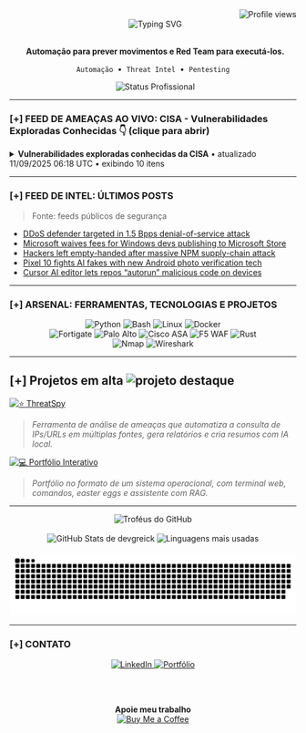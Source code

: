 <div align="right">
  <img src="https://komarev.com/ghpvc/?username=DevGreick&label=Profile%20views&color=0e75b6&style=flat" alt="Profile views" />
</div>
<div align="center">
  <img src="https://readme-typing-svg.herokuapp.com?font=Arial&size=25&pause=1000&color=00FF7F&center=true&vCenter=true&width=520&lines=Ola...;BEM-VINDO." alt="Typing SVG" />
</div>

<div align="center">
  <p>
    <strong>Automação para prever movimentos e Red Team para executá-los.</strong>
  </p>
  <p>
    <code>Automação</code> &nbsp;•&nbsp; <code>Threat Intel</code> &nbsp;•&nbsp; <code>Pentesting</code>
  </p>
  <img src="https://img.shields.io/badge/STATUS-Ativo_na_NTT_DATA-0e75b6?style=for-the-badge" alt="Status Profissional"/>

</div>

---

### [+] FEED DE AMEAÇAS AO VIVO: CISA - Vulnerabilidades Exploradas Conhecidas 👇 (clique para abrir)



  <!-- CVE-LIST:START -->
<details>
<summary><strong>Vulnerabilidades exploradas conhecidas da CISA</strong>  •  atualizado 11/09/2025 06:18 UTC  •  exibindo 10 itens</summary>

> Fonte: CISA Known Exploited Vulnerabilities

- **CVE-2025-38352** - Linux Kernel Time-of-Check Time-of-Use (TOCTOU) Race Condition Vulnerability  
  Fornecedor: Linux | Produto: Kernel | Adicionado: 2025-09-04  
  Linux kernel contains a time-of-check time-of-use (TOCTOU) race condition vulnerability that has a high impact on confidentiality, integrity, and availability.  
  Ação requerida: Apply mitigations per vendor instructions, follow applicable BOD 22-01 guidance for cloud services, or discontinue use of the product if mitigations are unavailable.

- **CVE-2025-48543** - Android Runtime Use-After-Free Vulnerability  
  Fornecedor: Android | Produto: Runtime | Adicionado: 2025-09-04  
  Android Runtime contains a use-after-free vulnerability potentially allowing a chrome sandbox escape leading to local privilege escalation.  
  Ação requerida: Apply mitigations per vendor instructions, follow applicable BOD 22-01 guidance for cloud services, or discontinue use of the product if mitigations are unavailable.

- **CVE-2025-53690** - Sitecore Multiple Products Deserialization of Untrusted Data Vulnerability  
  Fornecedor: Sitecore | Produto: Multiple Products | Adicionado: 2025-09-04  
  Sitecore Experience Manager (XM), Experience Platform (XP), Experience Commerce (XC), and Managed Cloud contain a deserialization of untrusted data vulnerability involving the use of default machine keys. This flaw allows attackers to exploit exposed ASP.NET machine keys to achieve remote code execution.   
  Ação requerida: Apply mitigations per vendor instructions, follow applicable BOD 22-01 guidance for cloud services, or discontinue use of the product if mitigations are unavailable.

- **CVE-2023-50224** - TP-Link TL-WR841N Authentication Bypass by Spoofing Vulnerability  
  Fornecedor: TP-Link | Produto: TL-WR841N | Adicionado: 2025-09-03  
  TP-Link TL-WR841N contains an authentication bypass by spoofing vulnerability within the httpd service, which listens on TCP port 80 by default, leading to the disclose of stored credentials. The impacted products could be end-of-life (EoL) and/or end-of-service (EoS). Users should discontinue product utilization.  
  Ação requerida: Apply mitigations per vendor instructions, follow applicable BOD 22-01 guidance for cloud services, or discontinue use of the product if mitigations are unavailable.

- **CVE-2025-9377** - TP-Link Archer C7(EU) and TL-WR841N/ND(MS) OS Command Injection Vulnerability  
  Fornecedor: TP-Link | Produto: Multiple Routers | Adicionado: 2025-09-03  
  TP-Link Archer C7(EU) and TL-WR841N/ND(MS) contain an OS command injection vulnerability that exists in the Parental Control page. The impacted products could be end-of-life (EoL) and/or end-of-service (EoS). Users should discontinue product utilization.  
  Ação requerida: Apply mitigations per vendor instructions, follow applicable BOD 22-01 guidance for cloud services, or discontinue use of the product if mitigations are unavailable.

- **CVE-2020-24363** - TP-link TL-WA855RE Missing Authentication for Critical Function Vulnerability  
  Fornecedor: TP-Link | Produto: TL-WA855RE | Adicionado: 2025-09-02  
  TP-link TL-WA855RE contains a missing authentication for critical function vulnerability. This vulnerability could allow an unauthenticated attacker (on the same network) to submit a TDDP_RESET POST request for a factory reset and reboot. The attacker can then obtain incorrect access control by setting a new administrative password. The impacted products could be end-of-life (EoL) and/or end-of-service (EoS). Users should discontinue product utilization.  
  Ação requerida: Apply mitigations per vendor instructions, follow applicable BOD 22-01 guidance for cloud services, or discontinue use of the product if mitigations are unavailable.

- **CVE-2025-55177** - Meta Platforms WhatsApp Incorrect Authorization Vulnerability  
  Fornecedor: Meta Platforms | Produto: WhatsApp | Adicionado: 2025-09-02  
  Meta Platforms WhatsApp contains an incorrect authorization vulnerability due to an incomplete authorization of linked device synchronization messages. This vulnerability could allow an unrelated user to trigger processing of content from an arbitrary URL on a target’s device.  
  Ação requerida: Apply mitigations per vendor instructions, follow applicable BOD 22-01 guidance for cloud services, or discontinue use of the product if mitigations are unavailable.

- **CVE-2025-57819** - Sangoma FreePBX Authentication Bypass Vulnerability  
  Fornecedor: Sangoma | Produto: FreePBX | Adicionado: 2025-08-29  
  Sangoma FreePBX contains an authentication bypass vulnerability due to insufficiently sanitized user-supplied data allows unauthenticated access to FreePBX Administrator leading to arbitrary database manipulation and remote code execution.  
  Ação requerida: Apply mitigations per vendor instructions, follow applicable BOD 22-01 guidance for cloud services, or discontinue use of the product if mitigations are unavailable.

- **CVE-2025-7775** - Citrix NetScaler Memory Overflow Vulnerability  
  Fornecedor: Citrix | Produto: NetScaler | Adicionado: 2025-08-26  
  Citrix NetScaler ADC and NetScaler Gateway contain a memory overflow vulnerability that could allow for remote code execution and/or denial of service.  
  Ação requerida: Apply mitigations per vendor instructions, follow applicable BOD 22-01 guidance for cloud services, or discontinue use of the product if mitigations are unavailable.

- **CVE-2025-48384** - Git Link Following Vulnerability  
  Fornecedor: Git | Produto: Git | Adicionado: 2025-08-25  
  Git contains a link following vulnerability that stems from Git’s inconsistent handling of carriage return characters in configuration files.  
  Ação requerida: Apply mitigations per vendor instructions, follow applicable BOD 22-01 guidance for cloud services, or discontinue use of the product if mitigations are unavailable.

</details>














































































































































































































































































































































































































































































































  <!-- CVE-LIST:END -->

</details>

---

### [+] FEED DE INTEL: ÚLTIMOS POSTS

> Fonte: feeds públicos de segurança

<!-- BLOG-POST-LIST:START -->
- [DDoS defender targeted in 1.5 Bpps denial-of-service attack](https://www.bleepingcomputer.com/news/security/ddos-defender-targeted-in-15-bpps-denial-of-service-attack/)
- [Microsoft waives fees for Windows devs publishing to Microsoft Store](https://www.bleepingcomputer.com/news/microsoft/microsoft-waives-fees-for-windows-devs-publishing-to-microsoft-store/)
- [Hackers left empty-handed after massive NPM supply-chain attack](https://www.bleepingcomputer.com/news/security/hackers-left-empty-handed-after-massive-npm-supply-chain-attack/)
- [Pixel 10 fights AI fakes with new Android photo verification tech](https://www.bleepingcomputer.com/news/security/pixel-10-fights-ai-fakes-with-new-android-photo-verification-tech/)
- [Cursor AI editor lets repos “autorun” malicious code on devices](https://www.bleepingcomputer.com/news/security/cursor-ai-editor-lets-repos-autorun-malicious-code-on-devices/)
<!-- BLOG-POST-LIST:END -->

---
### [+] ARSENAL: FERRAMENTAS, TECNOLOGIAS E PROJETOS

<div align="center">
  <img src="https://img.shields.io/badge/Python-3776AB?style=for-the-badge&logo=python&logoColor=white" alt="Python" />
  <img src="https://img.shields.io/badge/Bash-4EAA25?style=for-the-badge&logo=gnu-bash&logoColor=white" alt="Bash" />
  <img src="https://img.shields.io/badge/Linux-FCC624?style=for-the-badge&logo=linux&logoColor=black" alt="Linux" />
  <img src="https://img.shields.io/badge/Docker-2496ED?style=for-the-badge&logo=docker&logoColor=white" alt="Docker" />
  <br/>
  <img src="https://img.shields.io/badge/Fortigate-EF2D56?style=for-the-badge&logo=fortinet&logoColor=white" alt="Fortigate" />
  <img src="https://img.shields.io/badge/Palo%20Alto-0086D1?style=for-the-badge&logo=paloaltonetworks&logoColor=white" alt="Palo Alto" />
  <img src="https://img.shields.io/badge/Cisco%20ASA-1BA0D7?style=for-the-badge&logo=cisco&logoColor=white" alt="Cisco ASA" />
  <img src="https://img.shields.io/badge/WAF%20F5-FF3B30?style=for-the-badge&logo=f5&logoColor=white" alt="F5 WAF" />
  <img src="https://img.shields.io/badge/Rust-000000?style=for-the-badge&logo=rust&logoColor=white" alt="Rust" />
  <br/>
  <img src="https://img.shields.io/badge/Nmap-3c9735?style=for-the-badge&logo=nmap&logoColor=white" alt="Nmap" />
  <img src="https://img.shields.io/badge/Wireshark-1679A7?style=for-the-badge&logo=wireshark&logoColor=white" alt="Wireshark" />
</div>

---

## [+] Projetos em alta <img src="https://img.icons8.com/fluency/48/star.png" alt="projeto destaque" width="28"/>

[![⭐ ThreatSpy](https://img.shields.io/badge/⭐_ThreatSpy-2980B9?style=for-the-badge&logo=github&logoColor=white&labelColor=0D1117)](https://github.com/devgreick/ThreatSpy)
> *Ferramenta de análise de ameaças que automatiza a consulta de IPs/URLs em múltiplas fontes, gera relatórios e cria resumos com IA local.*
> <br>


[![💻 Portfólio Interativo](https://img.shields.io/badge/💻_Portfólio_Interativo-1ABC9C?style=for-the-badge&logo=linux&logoColor=white&labelColor=0D1117)](https://portfolio.assistentecyber.com/)
> *Portfólio no formato de um sistema operacional, com terminal web, comandos, easter eggs e assistente com RAG.*
> <br>





---

<div align="center">
  <img src="https://github-profile-trophy.vercel.app/?username=devgreick&theme=matrix&no-bg=true&no-frame=true&row=1&column=5" alt="Troféus do GitHub" />
  <br><br>
  <img height="180em" src="https://github-readme-stats.vercel.app/api?username=devgreick&show_icons=true&hide_border=true&count_private=true&include_all_commits=true&title_color=39FF14&icon_color=39FF14&text_color=58A6FF&bg_color=0D1117" alt="GitHub Stats de devgreick" />
  <img height="180em" src="https://github-readme-stats.vercel.app/api/top-langs/?username=devgreick&layout=compact&langs_count=8&hide_border=true&title_color=39FF14&text_color=58A6FF&bg_color=0D1117" alt="Linguagens mais usadas" />
  <br><br>
  <img src="https://raw.githubusercontent.com/devgreick/devgreick/main/output/snake.svg" alt="Snake animation" />
</div>


---

### [+] CONTATO

<div align="center">
  <a href="https://www.linkedin.com/in/jacksongreick/" target="_blank">
    <img src="https://img.shields.io/badge/LinkedIn-0077B5?style=for-the-badge&logo=linkedin&logoColor=white" alt="LinkedIn"/>
  </a>
  <a href="https://portfolio.assistentecyber.com/" target="_blank">
    <img src="https://img.shields.io/badge/Portfólio_Interativo-000000?style=for-the-badge&logo=linux-terminal&logoColor=00ff7f" alt="Portfólio"/>
  </a>
  
  <br><br>
  
  <table>
    <tr>
    <p align="center">
  <strong>Apoie meu trabalho</strong><br>
  <a href="https://buymeacoffee.com/devgreick" target="_blank">
    <img src="https://cdn.buymeacoffee.com/buttons/v2/default-yellow.png" alt="Buy Me a Coffee" width="150">
  </a>
</p>
        </a>
      </td>
    </tr>
  </table>
</div>

